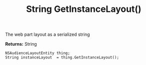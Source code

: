 ﻿---
uid: crmscript_ref_NSAudienceLayoutEntity_GetInstanceLayout
title: String GetInstanceLayout()
intellisense: NSAudienceLayoutEntity.GetInstanceLayout
keywords: NSAudienceLayoutEntity, GetInstanceLayout
so.topic: reference
---

The web part layout as a serialized string

**Returns:** String


```crmscript
NSAudienceLayoutEntity thing;
String instanceLayout  = thing.GetInstanceLayout();
```


